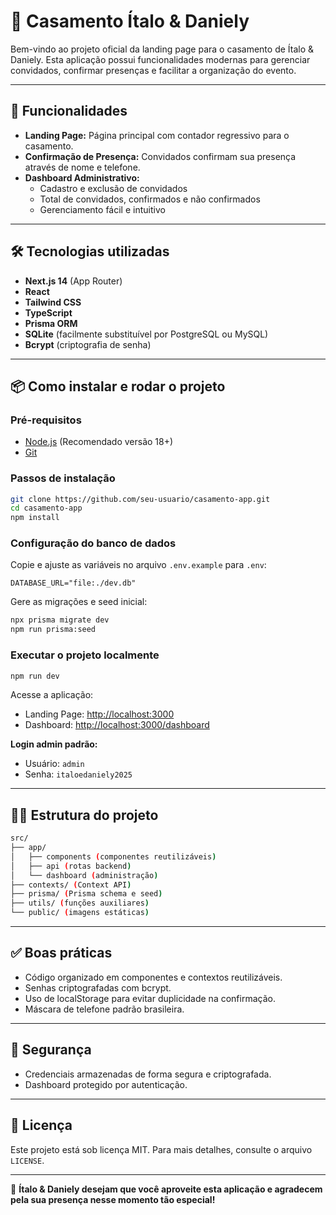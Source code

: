 # 🎉 Casamento Ítalo & Daniely

Bem-vindo ao projeto oficial da landing page para o casamento de Ítalo & Daniely. Esta aplicação possui funcionalidades modernas para gerenciar convidados, confirmar presenças e facilitar a organização do evento.

---

## 🚀 Funcionalidades

- **Landing Page:** Página principal com contador regressivo para o casamento.
- **Confirmação de Presença:** Convidados confirmam sua presença através de nome e telefone.
- **Dashboard Administrativo:**
  - Cadastro e exclusão de convidados
  - Total de convidados, confirmados e não confirmados
  - Gerenciamento fácil e intuitivo

---

## 🛠️ Tecnologias utilizadas

- **Next.js 14** (App Router)
- **React**
- **Tailwind CSS**
- **TypeScript**
- **Prisma ORM**
- **SQLite** (facilmente substituível por PostgreSQL ou MySQL)
- **Bcrypt** (criptografia de senha)

---

## 📦 Como instalar e rodar o projeto

### Pré-requisitos

- [Node.js](https://nodejs.org/) (Recomendado versão 18+)
- [Git](https://git-scm.com/)

### Passos de instalação

```bash
git clone https://github.com/seu-usuario/casamento-app.git
cd casamento-app
npm install
```

### Configuração do banco de dados

Copie e ajuste as variáveis no arquivo `.env.example` para `.env`:

```env
DATABASE_URL="file:./dev.db"
```

Gere as migrações e seed inicial:

```bash
npx prisma migrate dev
npm run prisma:seed
```

### Executar o projeto localmente

```bash
npm run dev
```

Acesse a aplicação:

- Landing Page: [http://localhost:3000](http://localhost:3000)
- Dashboard: [http://localhost:3000/dashboard](http://localhost:3000/dashboard)

**Login admin padrão:**
- Usuário: `admin`
- Senha: `italoedaniely2025`

---

## 🧑‍💻 Estrutura do projeto

```bash
src/
├── app/
│   ├── components (componentes reutilizáveis)
│   ├── api (rotas backend)
│   └── dashboard (administração)
├── contexts/ (Context API)
├── prisma/ (Prisma schema e seed)
├── utils/ (funções auxiliares)
└── public/ (imagens estáticas)
```

---

## ✅ Boas práticas

- Código organizado em componentes e contextos reutilizáveis.
- Senhas criptografadas com bcrypt.
- Uso de localStorage para evitar duplicidade na confirmação.
- Máscara de telefone padrão brasileira.

---

## 🚨 Segurança

- Credenciais armazenadas de forma segura e criptografada.
- Dashboard protegido por autenticação.

---

## 📌 Licença

Este projeto está sob licença MIT. Para mais detalhes, consulte o arquivo `LICENSE`.

---

🎊 **Ítalo & Daniely desejam que você aproveite esta aplicação e agradecem pela sua presença nesse momento tão especial!**
